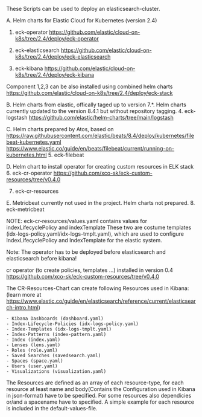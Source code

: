 These Scripts can be used to deploy an elasticsearch-cluster.

A. Helm charts for Elastic Cloud for Kubernetes (version 2.4)
1. eck-operator
https://github.com/elastic/cloud-on-k8s/tree/2.4/deploy/eck-operator

2. eck-elasticsearch
https://github.com/elastic/cloud-on-k8s/tree/2.4/deploy/eck-elasticsearch

3. eck-kibana
https://github.com/elastic/cloud-on-k8s/tree/2.4/deploy/eck-kibana

Component 1,2,3 can be also installed using combined helm charts
https://github.com/elastic/cloud-on-k8s/tree/2.4/deploy/eck-stack

B. Helm charts from elastic, offically taged up to version 7.*.
Helm charts currently updated to the version 8.4.1 but without repository tagging.
4. eck-logstash
https://github.com/elastic/helm-charts/tree/main/logstash

C. Helm charts prepared by Atos, based on 
https://raw.githubusercontent.com/elastic/beats/8.4/deploy/kubernetes/filebeat-kubernetes.yaml
https://www.elastic.co/guide/en/beats/filebeat/current/running-on-kubernetes.html
5. eck-filebeat

D. Helm chart to install operator for creating custom resources in ELK stack 
6. eck-cr-operator
https://github.com/xco-sk/eck-custom-resources/tree/v0.4.0

7. eck-cr-resources

E. Metricbeat currently not used in the project. Helm charts not prepared.
8. eck-metricbeat

NOTE: eck-cr-resources/values.yaml contains values for indexLifecyclePolicy and indexTemplate
      These two are costume templates (idx-logs-policy.yaml/idx-logs-tmplt.yaml),
      which are used to configure IndexLifecyclePolicy and IndexTemplate for the elastic system.

Note: The operator has to be deployed before elasticsearch and elasticsearch before kibana!

cr operator (to create policies, templates ...) installed in version 0.4
https://github.com/xco-sk/eck-custom-resources/tree/v0.4.0

The CR-Resources-Chart can create following Resources used in Kibana:
(learn more at https://www.elastic.co/guide/en/elasticsearch/reference/current/elasticsearch-intro.html)

    - Kibana Dashboards (dashboard.yaml)
    - Index-Lifecycle-Policies (idx-logs-policy.yaml)
    - Index-Templates (idx-logs-tmplt.yaml)
    - Index-Patterns (index-pattern.yaml)
    - Index (index.yaml)
    - Lenses (lens.yaml)
    - Roles (role.yaml)
    - Saved Searches (savedsearch.yaml)
    - Spaces (space.yaml)
    - Users (user.yaml)
    - Visualizations (visualization.yaml)


The Resources are defined as an array of each resource-type,
for each resource at least name and body(Contains the Configuration used in Kibana in json-format)
have to be specified.
For some resources also dependicies or/and a spacename have to specified.
A simple example for each resource is included in the default-values-file.
